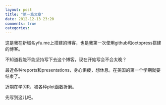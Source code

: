 ```yaml
---
layout: post
title: "第一篇文章"
date: 2012-12-13 23:20
comments: true
categories: 
---
```


这是我在新域名yfu.me上搭建的博客，也是我第一次使用github和octopress搭建的博客。

不知道我能不能坚持写下去这个博客，现在开始写会不会太晚？

最近各种reports和presentations，身心俱疲，想休息。在美国的第一个学期就要结束了。

近期在学习R，被各种plot函数折磨。

先写到这儿吧。
